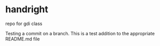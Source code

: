 # handright
repo for gdi class

Testing a commit on a branch.
This is a test addition to the appropriate README.md file
